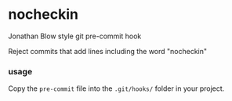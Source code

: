 # nocheckin
Jonathan Blow style git pre-commit hook

Reject commits that add lines including the word "nocheckin"

### usage
Copy the `pre-commit` file into the `.git/hooks/` folder in your project.
